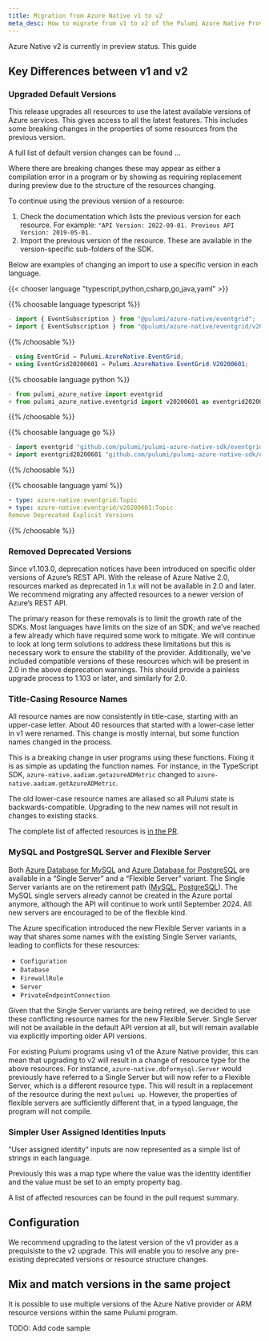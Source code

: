 ```yaml
---
title: Migration from Azure Native v1 to v2
meta_desc: How to migrate from v1 to v2 of the Pulumi Azure Native Provider.
---
```


Azure Native v2 is currently in preview status. This guide 

## Key Differences between v1 and v2

### Upgraded Default Versions
This release upgrades all resources to use the latest available versions of Azure services. This gives access to all the latest features. This includes some breaking changes in the properties of some resources from the previous version.

A full list of default version changes can be found …

Where there are breaking changes these may appear as either a compilation error in a program or by showing as requiring replacement during preview due to the structure of the resources changing.

To continue using the previous version of a resource:
1. Check the documentation which lists the previous version for each resource. For example: `"API Version: 2022-09-01. Previous API Version: 2019-05-01.`
2. Import the previous version of the resource. These are available in the version-specific sub-folders of the SDK.

Below are examples of changing an import to use a specific version in each language.

{{< chooser language "typescript,python,csharp,go,java,yaml" >}}

{{% choosable language typescript %}}

```typescript
- import { EventSubscription } from "@pulumi/azure-native/eventgrid";
+ import { EventSubscription } from "@pulumi/azure-native/eventgrid/v20200601";
```

{{% /choosable %}}

```csharp
- using EventGrid = Pulumi.AzureNative.EventGrid;
+ using EventGrid20200601 = Pulumi.AzureNative.EventGrid.V20200601;
```

{{% choosable language python %}}

```python
- from pulumi_azure_native import eventgrid
+ from pulumi_azure_native.eventgrid import v20200601 as eventgrid20200601
```

{{% /choosable %}}

{{% choosable language go %}}

```go
- import eventgrid "github.com/pulumi/pulumi-azure-native-sdk/eventgrid/v2"
+ import eventgrid20200601 "github.com/pulumi/pulumi-azure-native-sdk/eventgrid/v2/v20200601”
```
{{% /choosable %}}

{{% choosable language yaml %}}

```yaml
- type: azure-native:eventgrid:Topic
+ type: azure-native:eventgrid/v20200601:Topic
Remove Deprecated Explicit Versions
```
{{% /choosable %}}

### Removed Deprecated Versions

Since v1.103.0, deprecation notices have been introduced on specific older versions of Azure’s REST API. With the release of Azure Native 2.0, resources marked as deprecated in 1.x will not be available in 2.0 and later. We recommend migrating any affected resources to a newer version of Azure’s REST API.

The primary reason for these removals is to limit the growth rate of the SDKs. Most languages have limits on the size of an SDK; and we’ve reached a few already which have required some work to mitigate. We will continue to look at long term solutions to address these limitations but this is necessary work to ensure the stability of the provider. Additionally, we've included compatible versions of these resources which will be present in 2.0 in the above deprecation warnings. This should provide a painless upgrade process to 1.103 or later, and similarly for 2.0.


### Title-Casing Resource Names

All resource names are now consistently in title-case, starting with an upper-case letter. About 40 resources that started with a lower-case letter in v1 were renamed. This change is mostly internal, but some function names changed in the process.

This is a breaking change in user programs using these functions. Fixing it is as simple as updating the function names. For instance, in the TypeScript SDK, `azure-native.aadiam.getazureADMetric` changed to `azure-native.aadiam.getAzureADMetric`.

The old lower-case resource names are aliased so all Pulumi state is backwards-compatible. Upgrading to the new names will not result in changes to existing stacks.

The complete list of affected resources is [in the PR](https://github.com/pulumi/pulumi-azure-native/pull/2366).

### MySQL and PostgreSQL Server and Flexible Server

Both [Azure Database for MySQL](https://azure.microsoft.com/en-us/products/mysql) and [Azure Database for PostgreSQL](https://azure.microsoft.com/en-us/products/postgresql) are available in a “Single Server” and a “Flexible Server” variant. The Single Server variants are on the retirement path ([MySQL](https://learn.microsoft.com/en-us/azure/mysql/single-server/whats-happening-to-mysql-single-server), [PostgreSQL](https://learn.microsoft.com/en-us/azure/postgresql/single-server/whats-happening-to-postgresql-single-server)). The MySQL single servers already cannot be created in the Azure portal anymore, although the API will continue to work until September 2024. All new servers are encouraged to be of the flexible kind.

The Azure specification introduced the new Flexible Server variants in a way that shares some names with the existing Single Server variants, leading to conflicts for these resources:
- `Configuration`
- `Database`
- `FirewallRule`
- `Server`
- `PrivateEndpointConnection`

Given that the Single Server variants are being retired, we decided to use these conflicting resource names for the new Flexible Server. Single Server will not be available in the default API version at all, but will remain available via explicitly importing older API versions.

For existing Pulumi programs using v1 of the Azure Native provider, this can mean that upgrading to v2 will result in a change of resource type for the above resources. For instance, `azure-native.dbformysql.Server` would previously have referred to a Single Server but will now refer to a Flexible Server, which is a different resource type. This will result in a replacement of the resource during the next `pulumi up`. However, the properties of flexible servers are sufficiently different that, in a typed language, the program will not compile.


### Simpler User Assigned Identities Inputs
“User assigned identity” inputs are now represented as a simple list of strings in each language.

Previously this was a map type where the value was the identity identifier and the value must be set to an empty property bag.

A list of affected resources can be found in the pull request summary.

## Configuration

We recommend upgrading to the latest version of the v1 provider as a prequisiste to the v2 upgrade. This will enable you to resolve any pre-existing deprecated versions or resource structure changes.

## Mix and match versions in the same project

It is possible to use multiple versions of the Azure Native provider or ARM resource versions within the same Pulumi program.

TODO: Add code sample